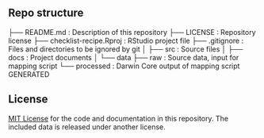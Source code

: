 
## Repo structure

├── README.md              : Description of this repository
├── LICENSE                : Repository license
├── checklist-recipe.Rproj : RStudio project file
├── .gitignore             : Files and directories to be ignored by git
│
├── src                    : Source files
│
├── docs                   : Project documents
│
└── data
    ├── raw                : Source data, input for mapping script
    └── processed          : Darwin Core output of mapping script GENERATED

## License

[MIT License](LICENSE) for the code and documentation in this repository. The included data is released under another license.
